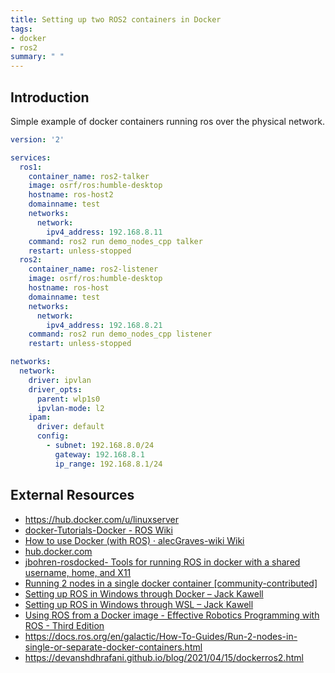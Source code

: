 ```yaml
---
title: Setting up two ROS2 containers in Docker
tags:
- docker
- ros2
summary: " "
---
```


## Introduction

Simple example of docker containers running ros over the physical network.

```yaml
version: '2'

services:
  ros1:
    container_name: ros2-talker
    image: osrf/ros:humble-desktop
    hostname: ros-host2
    domainname: test
    networks:
      network:
        ipv4_address: 192.168.8.11
    command: ros2 run demo_nodes_cpp talker
    restart: unless-stopped
  ros2:
    container_name: ros2-listener
    image: osrf/ros:humble-desktop
    hostname: ros-host
    domainname: test
    networks:
      network:
        ipv4_address: 192.168.8.21
    command: ros2 run demo_nodes_cpp listener
    restart: unless-stopped

networks:
  network:
    driver: ipvlan
    driver_opts:
      parent: wlp1s0
      ipvlan-mode: l2
    ipam:
      driver: default
      config:
        - subnet: 192.168.8.0/24
          gateway: 192.168.8.1
          ip_range: 192.168.8.1/24

```



## External Resources

* <https://hub.docker.com/u/linuxserver>
* [docker-Tutorials-Docker - ROS Wiki](https://wiki.ros.org/docker/Tutorials/Docker)
* [How to use Docker (with ROS) · alecGraves-wiki Wiki](https://github.com/alecGraves/wiki/wiki/How-to-use-Docker-(with-ROS))
* [hub.docker.com](https://hub.docker.com/_/ros/)
* [jbohren-rosdocked- Tools for running ROS in docker with a shared username, home, and X11](https://github.com/jbohren/rosdocked)
* [Running 2 nodes in a single docker container [community-contributed]](https://index.ros.org/doc/ros2/Tutorials/Run-2-nodes-in-a-single-docker-container/)
* [Setting up ROS in Windows through Docker – Jack Kawell](https://jack-kawell.com/2019/09/11/setting-up-ros-in-windows-through-docker/)
* [Setting up ROS in Windows through WSL – Jack Kawell](https://jack-kawell.com/2019/06/24/ros-wsl1/)
* [Using ROS from a Docker image - Effective Robotics Programming with ROS - Third Edition](https://subscription.packtpub.com/book/hardware_and_creative/9781786463654/1/ch01lvl1sec11/using-ros-from-a-docker-image)
* <https://docs.ros.org/en/galactic/How-To-Guides/Run-2-nodes-in-single-or-separate-docker-containers.html>
* <https://devanshdhrafani.github.io/blog/2021/04/15/dockerros2.html>

